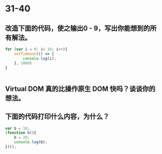 # 31-40

## 改造下面的代码，使之输出0 - 9，写出你能想到的所有解法。

```js
for (var i = 0; i< 10; i++){
	setTimeout(() => {
		console.log(i);
    }, 1000)
}
```



```js

```





## Virtual DOM 真的比操作原生 DOM 快吗？谈谈你的想法。





## 下面的代码打印什么内容，为什么？



```js
var b = 10;
(function b(){
    b = 20;
    console.log(b); 
})();
```

